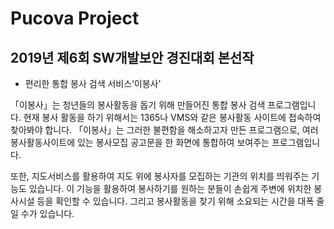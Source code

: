 # Pucova Project
## 2019년 제6회 SW개발보안 경진대회 본선작
* 편리한 통합 봉사 검색 서비스‘이봉사’

「이봉사」는 청년들의 봉사활동을 돕기 위해 만들어진 통합 봉사 검색 프로그램입니다. 현재 봉사 활동을 하기 위해서는 1365나 VMS와 같은 봉사활동 사이트에 접속하여 찾아봐야 합니다. 「이봉사」는 그러한 불편함을 해소하고자 만든 프로그램으로, 여러 봉사활동사이트에 있는 봉사모집 공고문을 한 화면에 통합하여 보여주는 프로그램입니다. 

또한, 지도서비스를 활용하여 지도 위에 봉사자를 모집하는 기관의 위치를 띄워주는 기능도 있습니다. 이 기능을 활용하여 봉사하기를 원하는 분들이 손쉽게 주변에 위치한 봉사시설 등을 확인할 수 있습니다. 그리고 봉사활동을 찾기 위해 소요되는 시간을 대폭 줄일 수가 있습니다.


